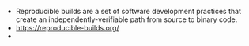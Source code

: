 - Reproducible builds are a set of software development practices that create an independently-verifiable path from source to binary code.
- https://reproducible-builds.org/
-
